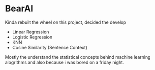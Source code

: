 # BearAI
 
Kinda rebuilt the wheel on this project, decided the develop
- Linear Regression
- Logistic Regression
- KNN
- Cosine Similarity (Sentence Context)

Mostly the understand the statistical concepts behind machine learning alogrithms and also because i was bored on a friday night.
